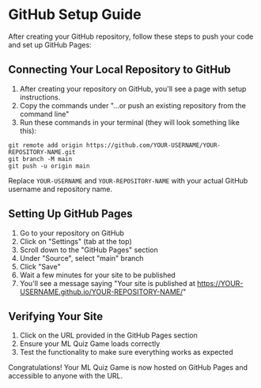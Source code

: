 ﻿# GitHub Setup Guide

After creating your GitHub repository, follow these steps to push your code and set up GitHub Pages:

## Connecting Your Local Repository to GitHub

1. After creating your repository on GitHub, you'll see a page with setup instructions.
2. Copy the commands under "…or push an existing repository from the command line"
3. Run these commands in your terminal (they will look something like this):

```
git remote add origin https://github.com/YOUR-USERNAME/YOUR-REPOSITORY-NAME.git
git branch -M main
git push -u origin main
```

Replace `YOUR-USERNAME` and `YOUR-REPOSITORY-NAME` with your actual GitHub username and repository name.

## Setting Up GitHub Pages

1. Go to your repository on GitHub
2. Click on "Settings" (tab at the top)
3. Scroll down to the "GitHub Pages" section
4. Under "Source", select "main" branch
5. Click "Save"
6. Wait a few minutes for your site to be published
7. You'll see a message saying "Your site is published at https://YOUR-USERNAME.github.io/YOUR-REPOSITORY-NAME/"

## Verifying Your Site

1. Click on the URL provided in the GitHub Pages section
2. Ensure your ML Quiz Game loads correctly
3. Test the functionality to make sure everything works as expected

Congratulations! Your ML Quiz Game is now hosted on GitHub Pages and accessible to anyone with the URL.